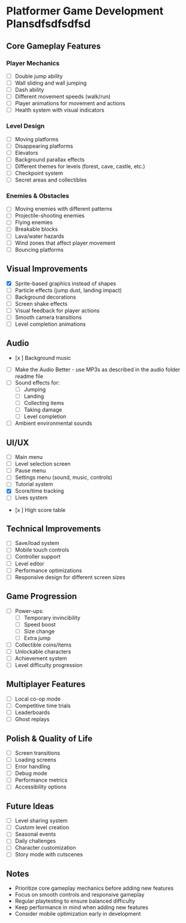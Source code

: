 # Platformer Game Development Plansdfsdfsdfsd

## Core Gameplay Features

### Player Mechanics
- [ ] Double jump ability
- [ ] Wall sliding and wall jumping
- [ ] Dash ability
- [ ] Different movement speeds (walk/run)
- [ ] Player animations for movement and actions
- [ ] Health system with visual indicators

### Level Design
- [ ] Moving platforms
- [ ] Disappearing platforms
- [ ] Elevators
- [ ] Background parallax effects
- [ ] Different themes for levels (forest, cave, castle, etc.)
- [ ] Checkpoint system
- [ ] Secret areas and collectibles

### Enemies & Obstacles
- [ ] Moving enemies with different patterns
- [ ] Projectile-shooting enemies
- [ ] Flying enemies
- [ ] Breakable blocks
- [ ] Lava/water hazards
- [ ] Wind zones that affect player movement
- [ ] Bouncing platforms

## Visual Improvements
- [x] Sprite-based graphics instead of shapes
- [ ] Particle effects (jump dust, landing impact)
- [ ] Background decorations
- [ ] Screen shake effects
- [ ] Visual feedback for player actions
- [ ] Smooth camera transitions
- [ ] Level completion animations

## Audio
- [x ] Background music
- [ ] Make the Audio Better - use MP3s as described in the audio folder readme file
- [ ] Sound effects for:
  - [ ] Jumping
  - [ ] Landing
  - [ ] Collecting items
  - [ ] Taking damage
  - [ ] Level completion
- [ ] Ambient environmental sounds

## UI/UX
- [ ] Main menu
- [ ] Level selection screen
- [ ] Pause menu
- [ ] Settings menu (sound, music, controls)
- [ ] Tutorial system
- [x] Score/time tracking
- [ ] Lives system
- [x ] High score table

## Technical Improvements
- [ ] Save/load system
- [ ] Mobile touch controls
- [ ] Controller support
- [ ] Level editor
- [ ] Performance optimizations
- [ ] Responsive design for different screen sizes

## Game Progression
- [ ] Power-ups:
  - [ ] Temporary invincibility
  - [ ] Speed boost
  - [ ] Size change
  - [ ] Extra jump
- [ ] Collectible coins/items
- [ ] Unlockable characters
- [ ] Achievement system
- [ ] Level difficulty progression

## Multiplayer Features
- [ ] Local co-op mode
- [ ] Competitive time trials
- [ ] Leaderboards
- [ ] Ghost replays

## Polish & Quality of Life
- [ ] Screen transitions
- [ ] Loading screens
- [ ] Error handling
- [ ] Debug mode
- [ ] Performance metrics
- [ ] Accessibility options

## Future Ideas
- [ ] Level sharing system
- [ ] Custom level creation
- [ ] Seasonal events
- [ ] Daily challenges
- [ ] Character customization
- [ ] Story mode with cutscenes

## Notes
- Prioritize core gameplay mechanics before adding new features
- Focus on smooth controls and responsive gameplay
- Regular playtesting to ensure balanced difficulty
- Keep performance in mind when adding new features
- Consider mobile optimization early in development 
